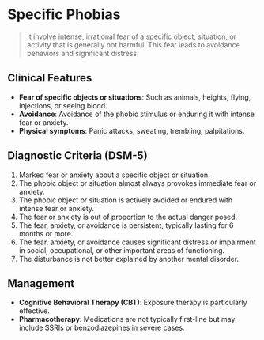 # Specific Phobias 

> It involve intense, irrational fear of a specific object, situation, or activity that is generally not harmful. This fear leads to avoidance behaviors and significant distress.

## Clinical Features

- **Fear of specific objects or situations**: Such as animals, heights, flying, injections, or seeing blood.
- **Avoidance**: Avoidance of the phobic stimulus or enduring it with intense fear or anxiety.
- **Physical symptoms**: Panic attacks, sweating, trembling, palpitations.

## Diagnostic Criteria (DSM-5)

1. Marked fear or anxiety about a specific object or situation.
2. The phobic object or situation almost always provokes immediate fear or anxiety.
3. The phobic object or situation is actively avoided or endured with intense fear or anxiety.
4. The fear or anxiety is out of proportion to the actual danger posed.
5. The fear, anxiety, or avoidance is persistent, typically lasting for 6 months or more.
6. The fear, anxiety, or avoidance causes significant distress or impairment in social, occupational, or other important areas of functioning.
7. The disturbance is not better explained by another mental disorder.

## Management

- **Cognitive Behavioral Therapy (CBT)**: Exposure therapy is particularly effective.
- **Pharmacotherapy**: Medications are not typically first-line but may include SSRIs or benzodiazepines in severe cases.

